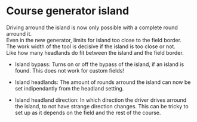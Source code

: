 # Course generator island

  
Driving arround the island is now only possible with a complete round arround it.  
Even in the new generator, limits for island too close to the field border.  
The work width of the tool is decisive if the island is too close or not.  
Like how many headlands do fit between the island and the field border.  


  

- Island bypass: Turns on or off the bypass of the island, if an island is found. This does not work for custom fields!  

- Island headlands: The amount of rounds arround the island can now be set indipendantly from the headland setting.  

- Island headland direction: In which direction the driver drives arround the island, to not have strange direction changes. This can be tricky to set up as it depends on the field and the rest of the course.  



